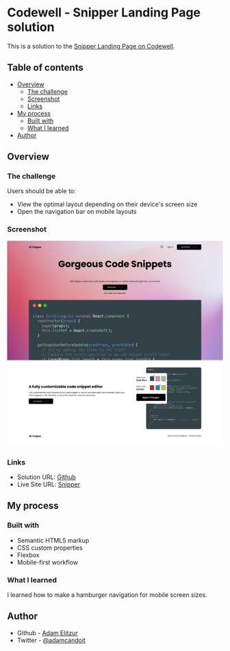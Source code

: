 # Codewell - Snipper Landing Page solution

This is a solution to the [Snipper Landing Page on Codewell](https://www.codewell.cc/challenges/snipper-landing-page--608bbe67e0984a001540d79b).

## Table of contents

-   [Overview](#overview)
    -   [The challenge](#the-challenge)
    -   [Screenshot](#screenshot)
    -   [Links](#links)
-   [My process](#my-process)
    -   [Built with](#built-with)
    -   [What I learned](#what-i-learned)
-   [Author](#author)

## Overview

### The challenge

Users should be able to:

-   View the optimal layout depending on their device's screen size
-   Open the navigation bar on mobile layouts

### Screenshot

![](./Final-Screenshot/screenshot.png)

### Links

-   Solution URL: [Github](https://github.com/AdamEli/Snipper-Landing-Page-Codewell)
-   Live Site URL: [Snipper](https://snipper-landing-page-codewell.vercel.app/)

## My process

### Built with

-   Semantic HTML5 markup
-   CSS custom properties
-   Flexbox
-   Mobile-first workflow

### What I learned

I learned how to make a hamburger navigation for mobile screen sizes.

## Author

-   Github - [Adam Elitzur](https://github.com/AdamEli?tab=repositories)
-   Twitter - [@adamcandoit](https://twitter.com/adamcandoit)
